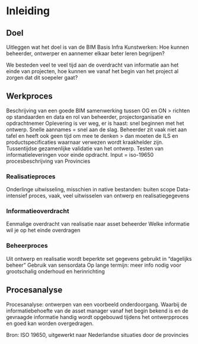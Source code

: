 # Inleiding


## Doel

Uitleggen wat het doel is van de BIM Basis Infra Kunstwerken: Hoe kunnen beheerder, ontwerper en aannemer elkaar beter leren begrijpen?

We besteden veel te veel tijd aan de overdracht van informatie aan het einde van projecten, hoe kunnen we vanaf het begin van het project al zorgen dat dit soepeler gaat?

## Werkproces

Beschrijving van een goede BIM samenwerking tussen OG en ON > richten op standaarden en data en rol van beheerder, projectorganisatie en opdrachtnemer
Oplevering is ver weg, er is haast: snel beginnen met het ontwerp. Snelle aannames = snel aan de slag.
Beheerder zit vaak niet aan tafel en heeft ook geen tijd om mee te denken > dan moeten de ILS en productspecificaties waarnaar verwezen wordt kraakhelder zijn.
Tussentijdse gezamenlijke validatie van het ontwerp.
Testen van informatieleveringen voor einde opdracht.
Input = iso-19650 procesbeschrijving van Provincies

### Realisatieproces
Onderlinge uitwisseling, misschien in native bestanden: buiten scope
Data-intensief proces, vaak, veel uitwisselen van ontwerp en realisatiegegevens


### Informatieoverdracht
Eenmalige overdracht van realisatie naar asset beheerder
Welke informatie wil je op het einde overdragen


### Beheerproces
Uit ontwerp en realisatie wordt beperkte set gegevens gebruikt in “dagelijks beheer”
Gebruik van sensordata 
Op lange termijn: meer info nodig voor grootschalig onderhoud en herinrichting



## Procesanalyse
Procesanalyse: ontwerpen van een voorbeeld onderdoorgang. Waarbij de informatiebehoefte van de asset manager vanaf het begin bekend is en de gevraagde informatie handig wordt opgebouwd tijdens het ontwerpproces en goed kan worden overgedragen. 

Bron: ISO 19650, uitgewerkt naar Nederlandse situaties door de provincies



